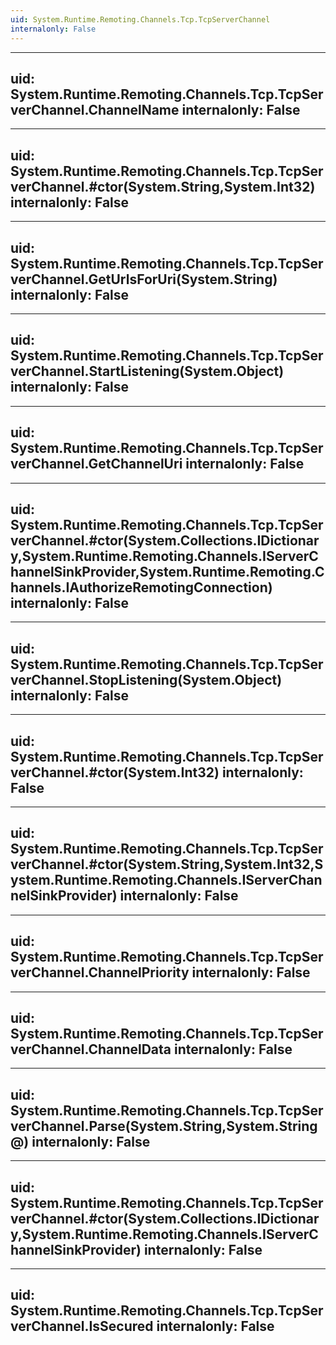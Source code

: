 ```yaml
---
uid: System.Runtime.Remoting.Channels.Tcp.TcpServerChannel
internalonly: False
---
```


---
uid: System.Runtime.Remoting.Channels.Tcp.TcpServerChannel.ChannelName
internalonly: False
---

---
uid: System.Runtime.Remoting.Channels.Tcp.TcpServerChannel.#ctor(System.String,System.Int32)
internalonly: False
---

---
uid: System.Runtime.Remoting.Channels.Tcp.TcpServerChannel.GetUrlsForUri(System.String)
internalonly: False
---

---
uid: System.Runtime.Remoting.Channels.Tcp.TcpServerChannel.StartListening(System.Object)
internalonly: False
---

---
uid: System.Runtime.Remoting.Channels.Tcp.TcpServerChannel.GetChannelUri
internalonly: False
---

---
uid: System.Runtime.Remoting.Channels.Tcp.TcpServerChannel.#ctor(System.Collections.IDictionary,System.Runtime.Remoting.Channels.IServerChannelSinkProvider,System.Runtime.Remoting.Channels.IAuthorizeRemotingConnection)
internalonly: False
---

---
uid: System.Runtime.Remoting.Channels.Tcp.TcpServerChannel.StopListening(System.Object)
internalonly: False
---

---
uid: System.Runtime.Remoting.Channels.Tcp.TcpServerChannel.#ctor(System.Int32)
internalonly: False
---

---
uid: System.Runtime.Remoting.Channels.Tcp.TcpServerChannel.#ctor(System.String,System.Int32,System.Runtime.Remoting.Channels.IServerChannelSinkProvider)
internalonly: False
---

---
uid: System.Runtime.Remoting.Channels.Tcp.TcpServerChannel.ChannelPriority
internalonly: False
---

---
uid: System.Runtime.Remoting.Channels.Tcp.TcpServerChannel.ChannelData
internalonly: False
---

---
uid: System.Runtime.Remoting.Channels.Tcp.TcpServerChannel.Parse(System.String,System.String@)
internalonly: False
---

---
uid: System.Runtime.Remoting.Channels.Tcp.TcpServerChannel.#ctor(System.Collections.IDictionary,System.Runtime.Remoting.Channels.IServerChannelSinkProvider)
internalonly: False
---

---
uid: System.Runtime.Remoting.Channels.Tcp.TcpServerChannel.IsSecured
internalonly: False
---
